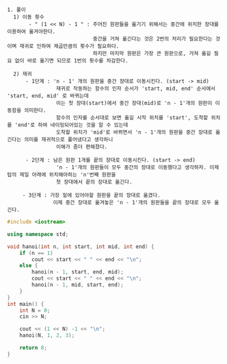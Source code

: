     1. 풀이
      1) 이동 횟수
           - " (1 << N) - 1 " : 주어진 원판들을 옮기기 위해서는 중간에 위치한 장대를 이용하여 옮겨야한다.
                                중간을 거쳐 옮긴다는 것은 2번의 처리가 필요한다는 것이며 재귀로 인하여 제곱만큼의 횟수가 필요하다.
                                하지만 마지막 원판은 가장 큰 원판으로, 거쳐 옮길 필요 없이 바로 옮기면 되므로 1번의 횟수를 차감한다.

      2) 재귀
          - 1단계 : 'n - 1' 개의 원판을 중간 장대로 이동시킨다. (start -> mid)
                    재귀로 작동하는 함수의 인자 순서가 'start, mid, end' 순서에서 'start, end, mid' 로 바뀌는데 
                    이는 첫 장대(start)에서 중간 장대(mid)로 'n - 1'개의 원판이 이동함을 의미한다. 
                    함수의 인자를 순서대로 보면 옮길 시작 위치를 'start', 도착할 위치를 'end'로 하여 네이밍되어있는 것을 알 수 있는데 
                    도착할 위치가 'mid'로 바뀌면서 'n - 1'개의 원판을 중간 장대로 옮긴다는 의미를 재귀적으로 풀어냈다고 생각하니 
                    이해가 좀더 편해졌다.
                    
          - 2단계 : 남은 원판 1개를 끝의 장대로 이동시킨다. (start -> end)
                    'n - 1'개의 원판들이 모두 중간의 장대로 이동했다고 생각하자. 이제 탑의 제일 아래에 위치해야하는 'n'번째 원판을 
                    첫 장대에서 끝의 장대로 옮긴다.
                    
         - 3단계 : 가장 밑에 있어야할 원판을 끝의 장대로 옮겼다. 
                   이제 중간 장대로 옮겨놓은 'n - 1'개의 원판들을 끝의 장대로 모두 옮긴다.

```c++
#include <iostream>

using namespace std;

void hanoi(int n, int start, int mid, int end) {
	if (n == 1)
		cout << start << " " << end << "\n";
	else {
		hanoi(n - 1, start, end, mid);
		cout << start << " " << end << "\n";
		hanoi(n - 1, mid, start, end);
	}
}
int main() {
	int N = 0;
	cin >> N;

	cout << (1 << N) -1 << "\n";
	hanoi(N, 1, 2, 3);

	return 0;
}
```
